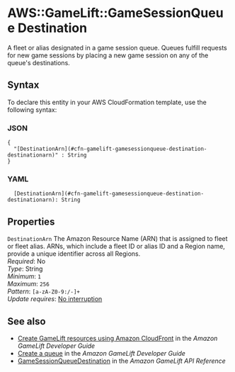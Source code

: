 # AWS::GameLift::GameSessionQueue Destination<a name="aws-properties-gamelift-gamesessionqueue-destination"></a>

A fleet or alias designated in a game session queue\. Queues fulfill requests for new game sessions by placing a new game session on any of the queue's destinations\.

## Syntax<a name="aws-properties-gamelift-gamesessionqueue-destination-syntax"></a>

To declare this entity in your AWS CloudFormation template, use the following syntax:

### JSON<a name="aws-properties-gamelift-gamesessionqueue-destination-syntax.json"></a>

```
{
  "[DestinationArn](#cfn-gamelift-gamesessionqueue-destination-destinationarn)" : String
}
```

### YAML<a name="aws-properties-gamelift-gamesessionqueue-destination-syntax.yaml"></a>

```
  [DestinationArn](#cfn-gamelift-gamesessionqueue-destination-destinationarn): String
```

## Properties<a name="aws-properties-gamelift-gamesessionqueue-destination-properties"></a>

`DestinationArn` <a name="cfn-gamelift-gamesessionqueue-destination-destinationarn"></a>
The Amazon Resource Name \(ARN\) that is assigned to fleet or fleet alias\. ARNs, which include a fleet ID or alias ID and a Region name, provide a unique identifier across all Regions\.  
_Required_: No  
_Type_: String  
_Minimum_: `1`  
_Maximum_: `256`  
_Pattern_: `[a-zA-Z0-9:/-]+`  
_Update requires_: [No interruption](https://docs.aws.amazon.com/AWSCloudFormation/latest/UserGuide/using-cfn-updating-stacks-update-behaviors.html#update-no-interrupt)

## See also<a name="aws-properties-gamelift-gamesessionqueue-destination--seealso"></a>

- [ Create GameLift resources using Amazon CloudFront](https://docs.aws.amazon.com/gamelift/latest/developerguide/resources-cloudformation.html) in the _Amazon GameLift Developer Guide_
- [ Create a queue](https://docs.aws.amazon.com/gamelift/latest/developerguide/queues-creating.html) in the _Amazon GameLift Developer Guide_
- [GameSessionQueueDestination](https://docs.aws.amazon.com/gamelift/latest/apireference/API_GameSessionQueueDestination.html) in the _Amazon GameLift API Reference_
